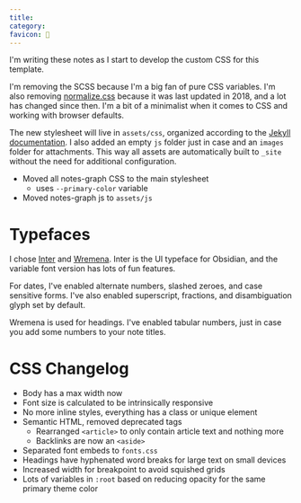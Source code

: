 ```yaml
---
title: 
category: 
favicon: 🎨
---
```


I'm writing these notes as I start to develop the custom CSS for this template.

I'm removing the SCSS because I'm a big fan of pure CSS variables. I'm also removing [normalize.css](https://github.com/necolas/normalize.css) because it was last updated in 2018, and a lot has changed since then. I'm a bit of a minimalist when it comes to CSS and working with browser defaults.

The new stylesheet will live in `assets/css`, organized according to the [Jekyll documentation](https://jekyllrb.com/docs/step-by-step/07-assets/). I also added an empty `js` folder just in case and an `images` folder for attachments. This way all assets are automatically built to `_site` without the need for additional configuration.

- Moved all notes-graph CSS to the main stylesheet
	- uses `--primary-color` variable
- Moved notes-graph js to `assets/js`

# Typefaces
I chose [Inter](https://rsms.me/inter/) and [Wremena](https://typefaces.temporarystate.net/preview/Wremena). Inter is the UI typeface for Obsidian, and the variable font version has lots of fun features.

For dates, I've enabled alternate numbers, slashed zeroes, and case sensitive forms. I've also enabled superscript, fractions, and disambiguation glyph set by default.

Wremena is used for headings. I've enabled tabular numbers, just in case you add some numbers to your note titles.

# CSS Changelog
- Body has a max width now
- Font size is calculated to be intrinsically responsive
- No more inline styles, everything has a class or unique element
- Semantic HTML, removed deprecated tags
	- Rearranged `<article>` to only contain article text and nothing more
	- Backlinks are now an `<aside>`
- Separated font embeds to `fonts.css`
- Headings have hyphenated word breaks for large text on small devices
- Increased width for breakpoint to avoid squished grids
- Lots of variables in `:root` based on reducing opacity for the same primary theme color
